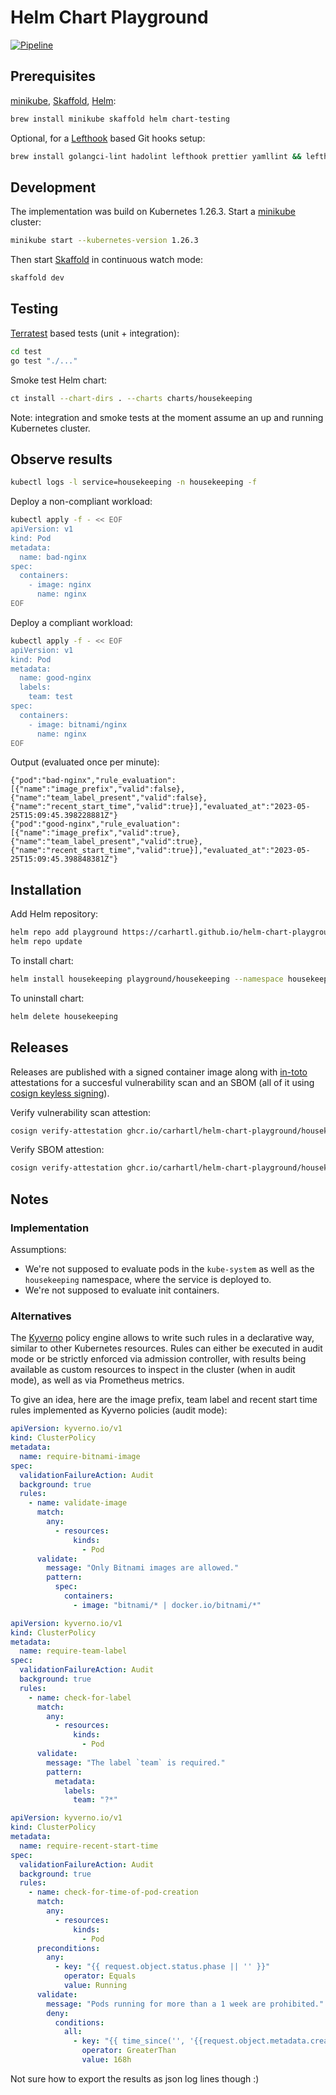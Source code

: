 # Helm Chart Playground

[![Pipeline](https://github.com/carhartl/helm-chart-playground/actions/workflows/ci.yml/badge.svg)](https://github.com/carhartl/helm-chart-playground/actions/workflows/ci.yml)

## Prerequisites

[minikube](https://minikube.sigs.k8s.io/docs/), [Skaffold](https://skaffold.dev/docs/), [Helm](https://helm.sh/docs/):

```bash
brew install minikube skaffold helm chart-testing
```

Optional, for a [Lefthook](https://github.com/evilmartians/lefthook) based Git hooks setup:

```bash
brew install golangci-lint hadolint lefthook prettier yamllint && lefthook install
```

## Development

The implementation was build on Kubernetes 1.26.3. Start a [minikube](https://minikube.sigs.k8s.io/docs/) cluster:

```bash
minikube start --kubernetes-version 1.26.3
```

Then start [Skaffold](https://skaffold.dev/docs/) in continuous watch mode:

```bash
skaffold dev
```

## Testing

[Terratest](https://terratest.gruntwork.io/docs/) based tests (unit + integration):

```bash
cd test
go test "./..."
```

Smoke test Helm chart:

```bash
ct install --chart-dirs . --charts charts/housekeeping
```

Note: integration and smoke tests at the moment assume an up and running Kubernetes cluster.

## Observe results

```bash
kubectl logs -l service=housekeeping -n housekeeping -f
```

Deploy a non-compliant workload:

```bash
kubectl apply -f - << EOF
apiVersion: v1
kind: Pod
metadata:
  name: bad-nginx
spec:
  containers:
    - image: nginx
      name: nginx
EOF
```

Deploy a compliant workload:

```bash
kubectl apply -f - << EOF
apiVersion: v1
kind: Pod
metadata:
  name: good-nginx
  labels:
    team: test
spec:
  containers:
    - image: bitnami/nginx
      name: nginx
EOF
```

Output (evaluated once per minute):

```
{"pod":"bad-nginx","rule_evaluation":[{"name":"image_prefix","valid":false},{"name":"team_label_present","valid":false},{"name":"recent_start_time","valid":true}],"evaluated_at":"2023-05-25T15:09:45.398228881Z"}
{"pod":"good-nginx","rule_evaluation":[{"name":"image_prefix","valid":true},{"name":"team_label_present","valid":true},{"name":"recent_start_time","valid":true}],"evaluated_at":"2023-05-25T15:09:45.398848381Z"}
```

## Installation

Add Helm repository:

```bash
helm repo add playground https://carhartl.github.io/helm-chart-playground/
helm repo update
```

To install chart:

```bash
helm install housekeeping playground/housekeeping --namespace housekeeping --create-namespace
```

To uninstall chart:

```bash
helm delete housekeeping
```

## Releases

Releases are published with a signed container image along with [in-toto](https://in-toto.io) attestations for a succesful vulnerability scan and an SBOM (all of it using [cosign keyless signing](https://docs.sigstore.dev/cosign/overview/#keyless-signing-of-a-container)).

Verify vulnerability scan attestion:

```bash
cosign verify-attestation ghcr.io/carhartl/helm-chart-playground/housekeeping:af82115d5e3d54039de0d1d086aaec0e452e7969 --certificate-oidc-issuer=https://token.actions.githubusercontent.com --certificate-identity-regexp=carhartl --type vuln
```

Verify SBOM attestion:

```bash
cosign verify-attestation ghcr.io/carhartl/helm-chart-playground/housekeeping:af82115d5e3d54039de0d1d086aaec0e452e7969 --certificate-oidc-issuer=https://token.actions.githubusercontent.com --certificate-identity-regexp=carhartl --type spdxjson
```

## Notes

### Implementation

Assumptions:

- We're not supposed to evaluate pods in the `kube-system` as well as the `housekeeping` namespace, where the service is deployed to.
- We're not supposed to evaluate init containers.

### Alternatives

The [Kyverno](https://kyverno.io/) policy engine allows to write such rules in a declarative way, similar to other Kubernetes resources. Rules can either be executed in audit mode or be strictly enforced via admission controller, with results being available as custom resources to inspect in the cluster (when in audit mode), as well as via Prometheus metrics.

To give an idea, here are the image prefix, team label and recent start time rules implemented as Kyverno policies (audit mode):

```yaml
apiVersion: kyverno.io/v1
kind: ClusterPolicy
metadata:
  name: require-bitnami-image
spec:
  validationFailureAction: Audit
  background: true
  rules:
    - name: validate-image
      match:
        any:
          - resources:
              kinds:
                - Pod
      validate:
        message: "Only Bitnami images are allowed."
        pattern:
          spec:
            containers:
              - image: "bitnami/* | docker.io/bitnami/*"
```

```yaml
apiVersion: kyverno.io/v1
kind: ClusterPolicy
metadata:
  name: require-team-label
spec:
  validationFailureAction: Audit
  background: true
  rules:
    - name: check-for-label
      match:
        any:
          - resources:
              kinds:
                - Pod
      validate:
        message: "The label `team` is required."
        pattern:
          metadata:
            labels:
              team: "?*"
```

```yaml
apiVersion: kyverno.io/v1
kind: ClusterPolicy
metadata:
  name: require-recent-start-time
spec:
  validationFailureAction: Audit
  background: true
  rules:
    - name: check-for-time-of-pod-creation
      match:
        any:
          - resources:
              kinds:
                - Pod
      preconditions:
        any:
          - key: "{{ request.object.status.phase || '' }}"
            operator: Equals
            value: Running
      validate:
        message: "Pods running for more than a 1 week are prohibited."
        deny:
          conditions:
            all:
              - key: "{{ time_since('', '{{request.object.metadata.creationTimestamp}}', '') }}"
                operator: GreaterThan
                value: 168h
```

Not sure how to export the results as json log lines though :)
